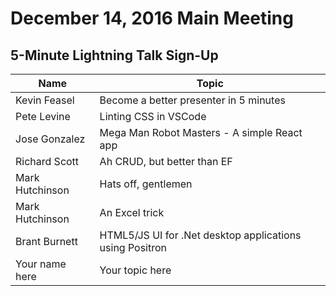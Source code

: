 # December 14, 2016 Main Meeting
## 5-Minute Lightning Talk Sign-Up

Name | Topic
--- | --- 
Kevin Feasel | Become a better presenter in 5 minutes
Pete Levine | Linting CSS in VSCode
Jose Gonzalez | Mega Man Robot Masters - A simple React app
Richard Scott | Ah CRUD, but better than EF
Mark Hutchinson | Hats off, gentlemen
Mark Hutchinson | An Excel trick
Brant Burnett | HTML5/JS UI for .Net desktop applications using Positron
Your name here | Your topic here
